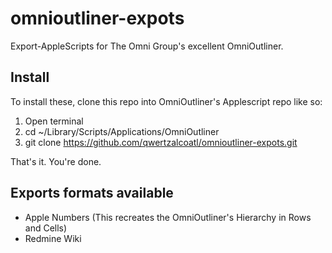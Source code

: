 # omnioutliner-expots

Export-AppleScripts for The Omni Group's excellent OmniOutliner. 

## Install

To install these, clone this repo into OmniOutliner's Applescript repo like so:

1. Open terminal
2. cd ~/Library/Scripts/Applications/OmniOutliner
3. git clone https://github.com/qwertzalcoatl/omnioutliner-expots.git

That's it. You're done.

## Exports formats available

* Apple Numbers (This recreates the OmniOutliner's Hierarchy in Rows and Cells)
* Redmine Wiki

